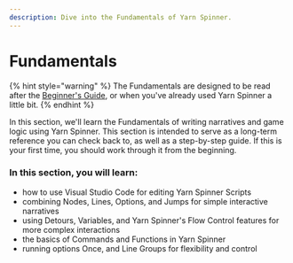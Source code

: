 ```yaml
---
description: Dive into the Fundamentals of Yarn Spinner.
---
```


# Fundamentals

{% hint style="warning" %}
The Fundamentals are designed to be read after the [Beginner's Guide](../../try-yarn-spinner.md), or when you've already used Yarn Spinner a little bit.&#x20;
{% endhint %}

In this section, we'll learn the Fundamentals of writing narratives and game logic using Yarn Spinner. This section is intended to serve as a long-term reference you can check back to, as well as a step-by-step guide. If this is your first time, you should work through it from the beginning.

### In this section, you will learn:

* how to use Visual Studio Code for editing Yarn Spinner Scripts
* combining Nodes, Lines, Options, and Jumps for simple interactive narratives
* using Detours, Variables, and Yarn Spinner's Flow Control features for more complex interactions
* the basics of Commands and Functions in Yarn Spinner
* running options Once, and Line Groups for flexibility and control

